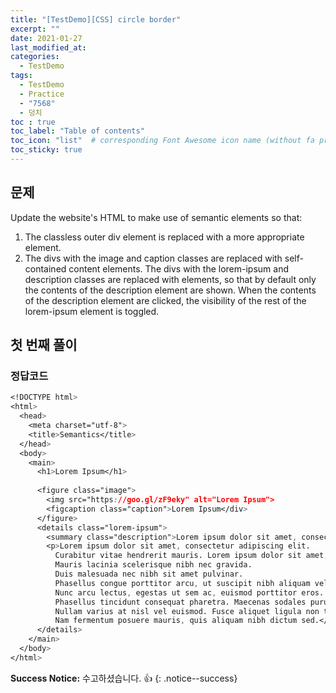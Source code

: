 ```yaml
---
title: "[TestDemo][CSS] circle border"
excerpt: ""
date: 2021-01-27
last_modified_at:
categories:
  - TestDemo
tags:
  - TestDemo
  - Practice
  - "7568"
  - 덩치
toc : true
toc_label: "Table of contents"
toc_icon: "list"  # corresponding Font Awesome icon name (without fa prefix)
toc_sticky: true
---
```


## 문제

Update the website's HTML to make use of semantic elements so that:

1. The classless outer div element is replaced with a more appropriate element.
1. The divs with the image and caption classes are replaced with self-contained content elements.
The divs with the lorem-ipsum and description classes are replaced with elements, so that by default only the contents of the description element are shown. When the contents of the description element are clicked, the visibility of the rest of the lorem-ipsum element is toggled.  


## 첫 번째 풀이

### 정답코드  

```css
<!DOCTYPE html>
<html>
  <head>
    <meta charset="utf-8">
    <title>Semantics</title>
  </head>
  <body>
    <main>
      <h1>Lorem Ipsum</h1>
      
      <figure class="image">
        <img src="https://goo.gl/zF9eky" alt="Lorem Ipsum">
        <figcaption class="caption">Lorem Ipsum</div>
      </figure>
      <details class="lorem-ipsum">
        <summary class="description">Lorem ipsum dolor sit amet, consectetur adipiscing elit...</summary>
        <p>Lorem ipsum dolor sit amet, consectetur adipiscing elit. 
          Curabitur vitae hendrerit mauris. Lorem ipsum dolor sit amet, consectetur adipiscing elit. 
          Mauris lacinia scelerisque nibh nec gravida. 
          Duis malesuada nec nibh sit amet pulvinar. 
          Phasellus congue porttitor arcu, ut suscipit nibh aliquam vel. 
          Nunc arcu lectus, egestas ut sem ac, euismod porttitor eros. 
          Phasellus tincidunt consequat pharetra. Maecenas sodales purus at nulla finibus dapibus. 
          Nullam varius at nisl vel euismod. Fusce aliquet ligula non tempor fermentum. 
          Nam fermentum posuere mauris, quis aliquam nibh dictum sed.</p>
      </details>
    </main>
  </body>
</html>
```

**Success Notice:**
수고하셨습니다. :+1:
{: .notice--success}